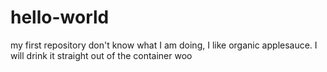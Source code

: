 # hello-world
my first repository
don't know what I am doing, I like organic applesauce.
I will drink it straight out of the container woo
